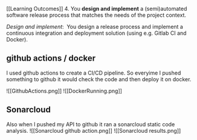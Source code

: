 [[Learning Outcomes]]
4. You **design and implement** a (semi)automated software release process that matches the needs of the project context.

_Design and implement_: 
You design a release process and implement a continuous integration and deployment solution (using e.g. Gitlab CI and Docker).

## github actions / docker
I used github actions to create a CI/CD pipeline. So everyime I pushed something to github it would check the code and then deploy it on docker.

![[GithubActions.png]]
![[DockerRunning.png]]
## Sonarcloud
Also when I pushed my API to github it ran a sonarcloud static code analysis.
![[Sonarcloud github action.png]]
![[Sonarcloud results.png]]